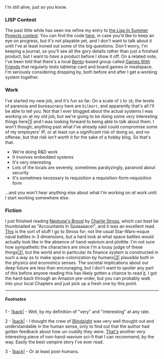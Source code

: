 I'm still alive, just so you know.

### LISP Contest

The past little while has seen me refine my entry to [the Lisp In Summer Projects contest](http://lispinsummerprojects.org/). You can find the code [here](https://github.com/Inaimathi/deal), in case you'd like to keep an eye on progress, but it's not playable yet, and I don't want to talk about it until I've at least ironed out some of the big questions. Don't worry, I'm keeping a journal, so you'll see all the gory details rather than just a finished product, but I want to *have* a product before I show it off. On a related note, I've been told that there's a local [Bento](https://bentomiso.com/)-based group called [Games With Friends](https://bentomiso.com/events/51e01b0fa5a6277896000000) that regularly tests tabletop card and board games in meatspace. I'm seriously considering dropping by, both before and after I get a working system together.

### Work

I've started my new job, and it's fun so far. On a scale of `1` to `10`, the levels of paranoia and bureaucracy here are `Dilbert`, and apparently that's all I'll be able to tell you. Not that I ever blogged about the actual systems I was working on at my old job, but we're going to be doing some *very* interesting things here<a name="note-Thu-Jul-18-194952EDT-2013"></a>[|1|](#foot-Thu-Jul-18-194952EDT-2013) and I was looking forward to being able to talk about them. I won't though; anything past what I've already said could compromise some of my employers' IP, or at least run a significant risk of doing so, and no offense, but that risk isn't worth it for the sake of a hobby blog. So that's that.

-   We're doing R&D work
-   It involves embedded systems
-   It's very interesting
-   Lots of the locals are severely, sometimes paralyzingly, paranoid about security
-   It's sometimes necessary to requisition a requisition-form-requisition form

...and you won't hear anything else about what I'm working on *at* work until I start working somewhere else.

### Fiction

I just finished reading [Neptune's Brood](http://www.amazon.ca/Neptunes-Brood-Charles-Stross/dp/0425256774) by [Charlie Stross](http://www.antipope.org/charlie/), which can best be thumbnailed as "Accountants In Spaaaaace!", and it was an excellent read. [This](http://www.orbitbooks.net/2013/07/05/charles-stross-on-exoplanetography-designing-planets/) is the sort of stuff I go to Stross for; not the usual Star-Wars-esque naval battles in 3 dimensions, but a hard look at what space battles would actually look like in the absence of hand-waivium and plottite. I'm not sure how sympathetic the characters are since I'm a lousy judge of these things<a name="note-Thu-Jul-18-195044EDT-2013"></a>[|2|](#foot-Thu-Jul-18-195044EDT-2013), but the world and in particular its finance system is constructed in such a way as to make space-colonization by humans<a name="note-Thu-Jul-18-195055EDT-2013"></a>[|3|](#foot-Thu-Jul-18-195055EDT-2013) plausible both in the physics and economics senses. The societal implications about our deep future are less than encouraging, but I don't want to spoiler any part of this before anyone reading this has likely gotten a chance to read [it](http://www.tor.com/blogs/2013/07/book-review-neptunes-brood-charles-stross). I got the hard-back through an Amazon pre-order, but you can probably walk into your local Chapters and just pick up a fresh one by this point.


* * *
##### Footnotes
1 - <a name="foot-Thu-Jul-18-194952EDT-2013"></a>[|back|](#note-Thu-Jul-18-194952EDT-2013) - Well, by my definition of "very" and "interesting" at any rate.

2 - <a name="foot-Thu-Jul-18-195044EDT-2013"></a>[|back|](#note-Thu-Jul-18-195044EDT-2013) - I thought the crew of [Blindsight](http://www.rifters.com/real/Blindsight.htm) was very well thought out and understandable in the human sense, only to find out that the author had gotten feedback about how un-cuddly they were. [That's](http://en.wikipedia.org/wiki/Blindsight_(Watts_novel)) another very interesting piece of non-hand-wavium sci-fi that I can recommend, by the way. Easily the best vampire story I've ever read.

3 - <a name="foot-Thu-Jul-18-195055EDT-2013"></a>[|back|](#note-Thu-Jul-18-195055EDT-2013) - Or at least post-humans.
